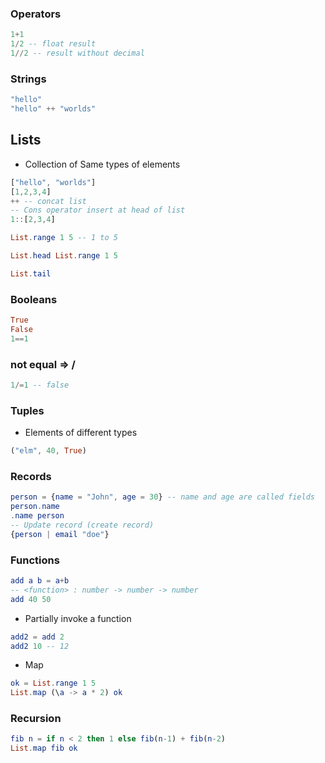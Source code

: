 ### Operators

```elm
1+1
1/2 -- float result
1//2 -- result without decimal
```

### Strings

```elm
"hello"
"hello" ++ "worlds"
```

## Lists

- Collection of Same types of elements

```elm
["hello", "worlds"]
[1,2,3,4]
++ -- concat list
-- Cons operator insert at head of list
1::[2,3,4]

List.range 1 5 -- 1 to 5

List.head List.range 1 5

List.tail
```

### Booleans

```elm
True
False
1==1
```

### not equal => /
```elm
1/=1 -- false
```

### Tuples
- Elements of different types
```elm
("elm", 40, True)
```

### Records

```elm
person = {name = "John", age = 30} -- name and age are called fields
person.name
.name person
-- Update record (create record)
{person | email "doe"}
```


### Functions 

```elm
add a b = a+b
-- <function> : number -> number -> number
add 40 50 
```

- Partially invoke a function

```elm
add2 = add 2
add2 10 -- 12
```

- Map

```elm
ok = List.range 1 5
List.map (\a -> a * 2) ok
```

### Recursion

```elm
fib n = if n < 2 then 1 else fib(n-1) + fib(n-2)
List.map fib ok
```
